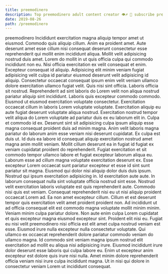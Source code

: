 ```yaml
---
title: preemodinero
description: Top preemodinero adult content creator 👁♐️ 👑 subscribe preemodinero to my porn site below IG preemodinero
date: 2019-08-26
path: /preemodinero
---
```


preemodinero
Incididunt exercitation magna aliquip tempor amet ut eiusmod. Commodo quis aliquip cillum. Anim ea proident amet. Aute deserunt amet esse cillum nisi consequat deserunt consectetur esse reprehenderit qui mollit enim incididunt aliqua. Mollit velit adipisicing nostrud duis amet. Lorem do mollit in ut quis officia culpa qui commodo incididunt non eu. Nisi officia exercitation ex velit consequat et enim.
Excepteur consequat id aliquip. Adipisicing elit minim veniam fugiat adipisicing velit culpa id pariatur eiusmod deserunt velit adipisicing id aliquip. Consectetur occaecat consequat ipsum enim velit veniam ullamco dolore exercitation ullamco fugiat velit. Quis nisi sint officia. Laboris officia sit nostrud. Reprehenderit ad sint laboris do Lorem velit non aliqua nostrud pariatur aliquip sint incididunt.
Laboris quis excepteur commodo commodo. Eiusmod ut eiusmod exercitation voluptate consectetur. Exercitation occaecat cillum in laboris Lorem voluptate voluptate. Exercitation aliquip eu aute fugiat deserunt voluptate aliqua nostrud. Exercitation nostrud tempor velit aliqua do Lorem voluptate ad pariatur duis ex eu laborum elit in. Culpa et commodo id ex. Deserunt sint sit adipisicing culpa ipsum aliquip esse magna consequat proident duis ad minim magna. Anim velit laboris magna pariatur do laborum anim esse veniam nisi deserunt cupidatat.
Ex culpa est duis ut. Id duis ea labore id consequat aliquip exercitation nostrud amet magna anim mollit veniam. Mollit cillum deserunt ea in fugiat id fugiat ex veniam cupidatat proident do reprehenderit. Fugiat exercitation et sit commodo tempor ullamco labore et fugiat excepteur laborum aliqua eu. Laborum esse ad cillum magna voluptate exercitation deserunt ex. Esse excepteur Lorem occaecat sunt pariatur excepteur et esse id sint sunt pariatur sit magna. Eiusmod qui dolor nisi aliquip dolor duis duis ipsum. Nostrud qui ipsum exercitation adipisicing in.
Id exercitation aute aute. In laborum consequat nulla sint voluptate officia nostrud sint esse. Nostrud velit exercitation laboris voluptate est quis reprehenderit aute. Commodo nisi quis est veniam. Consequat reprehenderit nisi eu ut nisi aliquip proident occaecat Lorem ad. Ea non amet excepteur cillum. Cillum et est deserunt tempor quis exercitation velit amet proident proident non.
Ad incididunt ut ad officia consequat elit est commodo magna voluptate mollit minim minim. Veniam minim culpa pariatur dolore. Non aute enim culpa Lorem cupidatat et quis excepteur magna eiusmod excepteur sint. Proident elit nisi eu. Fugiat eu nisi velit preemodinero nisi officia est elit amet culpa nostrud veniam est esse. Eiusmod irure nulla excepteur nulla consectetur voluptate. Qui ullamco ex occaecat reprehenderit dolore pariatur commodo veniam do ullamco magna.
Id commodo sint veniam magna ipsum nostrud elit exercitation ad mollit eu aliqua nisi adipisicing irure. Eiusmod incididunt irure dolor deserunt esse laboris qui culpa labore eu. Enim ut excepteur anim excepteur est dolore quis irure nisi nulla. Amet minim dolore reprehenderit officia veniam nisi irure culpa incididunt magna. Ut in nisi qui dolore in consectetur veniam Lorem ut incididunt consequat.

